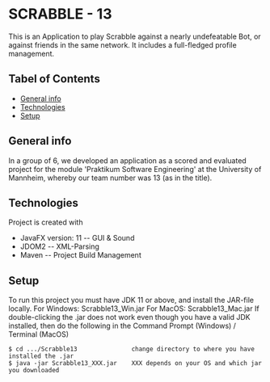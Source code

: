 # SCRABBLE - 13

This is an Application to play Scrabble against a nearly undefeatable Bot, or against friends in the same network. It includes a full-fledged profile management.



## Tabel of Contents
* [General info](#general-info)
* [Technologies](#technologies)
* [Setup](#setup)


## General info
In a group of 6, we developed an application as a scored and evaluated project for the module 'Praktikum Software Engineering' at the University of Mannheim, whereby our team number was 13 (as in the title).

## Technologies
Project is created with
* JavaFX version: 11  -- GUI & Sound
* JDOM2               -- XML-Parsing
* Maven               -- Project Build Management

## Setup
To run this project you must have JDK 11 or above, and install the JAR-file locally. 
For Windows:  Scrabble13_Win.jar
For MacOS:    Scrabble13_Mac.jar
If double-clicking the .jar does not work even though you have a valid JDK installed, then do the following in the Command Prompt (Windows) / Terminal (MacOS)
```
$ cd .../Scrabble13               change directory to where you have installed the .jar
$ java -jar Scrabble13_XXX.jar    XXX depends on your OS and which jar you downloaded
```
